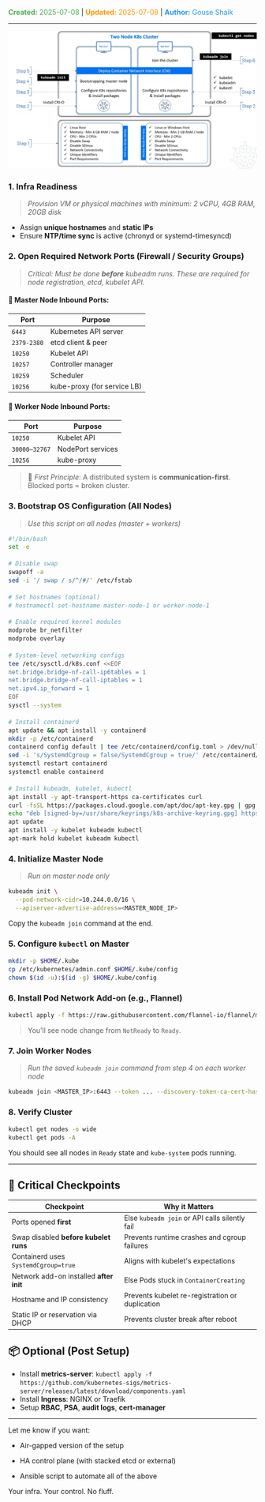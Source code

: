 <span style="color:#4caf50;"><b>Created:</b> 2025-07-08</span> | <span style="color:#ff9800;"><b>Updated:</b> 2025-07-08</span> | <span style="color:#2196f3;"><b>Author:</b> Gouse Shaik</span>

---
![Pre-REquisties-Cluster_Setup](../images/Pre-REquisties-Cluster_Setup.png) 
### **1. Infra Readiness**

> _Provision VM or physical machines with minimum: 2 vCPU, 4GB RAM, 20GB disk_

-  Assign **unique hostnames** and **static IPs**
-  Ensure **NTP/time sync** is active (chronyd or systemd-timesyncd)

### **2. Open Required Network Ports (Firewall / Security Groups)**

> _Critical: Must be done **before** kubeadm runs. These are required for node registration, etcd, kubelet API._
#### 🔹 Master Node Inbound Ports:

|Port|Purpose|
|---|---|
|`6443`|Kubernetes API server|
|`2379-2380`|etcd client & peer|
|`10250`|Kubelet API|
|`10257`|Controller manager|
|`10259`|Scheduler|
|`10256`|kube-proxy (for service LB)|
#### 🔹 Worker Node Inbound Ports:

|Port|Purpose|
|---|---|
|`10250`|Kubelet API|
|`30000–32767`|NodePort services|
|`10256`|kube-proxy|

> 🧠 _First Principle_: A distributed system is **communication-first**. Blocked ports = broken cluster.

### **3. Bootstrap OS Configuration (All Nodes)**

> _Use this script on all nodes (master + workers)_

```bash
#!/bin/bash
set -e

# Disable swap
swapoff -a
sed -i '/ swap / s/^/#/' /etc/fstab

# Set hostnames (optional)
# hostnamectl set-hostname master-node-1 or worker-node-1

# Enable required kernel modules
modprobe br_netfilter
modprobe overlay

# System-level networking configs
tee /etc/sysctl.d/k8s.conf <<EOF
net.bridge.bridge-nf-call-ip6tables = 1
net.bridge.bridge-nf-call-iptables = 1
net.ipv4.ip_forward = 1
EOF
sysctl --system

# Install containerd
apt update && apt install -y containerd
mkdir -p /etc/containerd
containerd config default | tee /etc/containerd/config.toml > /dev/null
sed -i 's/SystemdCgroup = false/SystemdCgroup = true/' /etc/containerd/config.toml
systemctl restart containerd
systemctl enable containerd

# Install kubeadm, kubelet, kubectl
apt install -y apt-transport-https ca-certificates curl
curl -fsSL https://packages.cloud.google.com/apt/doc/apt-key.gpg | gpg --dearmor -o /usr/share/keyrings/k8s-archive-keyring.gpg
echo "deb [signed-by=/usr/share/keyrings/k8s-archive-keyring.gpg] https://apt.kubernetes.io/ kubernetes-xenial main" > /etc/apt/sources.list.d/kubernetes.list
apt update
apt install -y kubelet kubeadm kubectl
apt-mark hold kubelet kubeadm kubectl
```
### **4. Initialize Master Node**

> _Run on master node only_

```bash
kubeadm init \
  --pod-network-cidr=10.244.0.0/16 \
  --apiserver-advertise-address=<MASTER_NODE_IP>
```
Copy the `kubeadm join` command at the end.
### **5. Configure `kubectl` on Master**
```bash
mkdir -p $HOME/.kube
cp /etc/kubernetes/admin.conf $HOME/.kube/config
chown $(id -u):$(id -g) $HOME/.kube/config
```
### **6. Install Pod Network Add-on (e.g., Flannel)**
```bash
kubectl apply -f https://raw.githubusercontent.com/flannel-io/flannel/master/Documentation/kube-flannel.yml
```

> You’ll see node change from `NotReady` to `Ready`.
### **7. Join Worker Nodes**

> _Run the saved `kubeadm join` command from step 4 on each worker node_

```bash
kubeadm join <MASTER_IP>:6443 --token ... --discovery-token-ca-cert-hash sha256:...
```
### **8. Verify Cluster**
```bash
kubectl get nodes -o wide
kubectl get pods -A
```
You should see all nodes in `Ready` state and `kube-system` pods running.

---
## 🧠 Critical Checkpoints

|Checkpoint|Why it Matters|
|---|---|
|Ports opened **first**|Else `kubeadm join` or API calls silently fail|
|Swap disabled **before kubelet runs**|Prevents runtime crashes and cgroup failures|
|Containerd uses `SystemdCgroup=true`|Aligns with kubelet's expectations|
|Network add-on installed **after init**|Else Pods stuck in `ContainerCreating`|
|Hostname and IP consistency|Prevents kubelet re-registration or duplication|
|Static IP or reservation via DHCP|Prevents cluster break after reboot|
## 📦 Optional (Post Setup)

- Install **metrics-server**: `kubectl apply -f https://github.com/kubernetes-sigs/metrics-server/releases/latest/download/components.yaml`
- Install **Ingress**: NGINX or Traefik
- Setup **RBAC**, **PSA**, **audit logs**, **cert-manager**

---

Let me know if you want:

- Air-gapped version of the setup
    
- HA control plane (with stacked etcd or external)
    
- Ansible script to automate all of the above
    

Your infra. Your control. No fluff.
